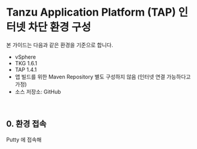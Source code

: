
# Tanzu Application Platform (TAP) 인터넷 차단 환경 구성
본 가이드는 다음과 같은 환경을 기준으로 합니다.
- vSphere
- TKG 1.6.1
- TAP 1.4.1
- 앱 빌드를 위한 Maven Repository 별도 구성하지 않음 (인터넷 연결 가능하다고 가정)
- 소스 저장소: GitHub

<br/>

## 0. 환경 접속
Putty 에 접속해 
